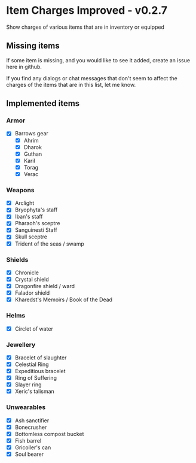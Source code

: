 # Item Charges Improved - v0.2.7
Show charges of various items that are in inventory or equipped

## Missing items
If some item is missing, and you would like to see it added, create an issue here in github.

If you find any dialogs or chat messages that don't seem to affect the charges of the items that are in this list, let me know.

## Implemented items
### Armor
- [x] Barrows gear
  - [x] Ahrim
  - [x] Dharok
  - [x] Guthan
  - [x] Karil
  - [x] Torag
  - [x] Verac

### Weapons
- [x] Arclight
- [x] Bryophyta's staff
- [x] Iban's staff
- [x] Pharaoh's sceptre
- [x] Sanguinesti Staff
- [x] Skull sceptre
- [x] Trident of the seas / swamp

### Shields
- [x] Chronicle
- [x] Crystal shield
- [x] Dragonfire shield / ward
- [x] Falador shield
- [x] Kharedst's Memoirs / Book of the Dead

### Helms
- [x] Circlet of water

### Jewellery
- [x] Bracelet of slaughter
- [x] Celestial Ring
- [x] Expeditious bracelet
- [x] Ring of Suffering
- [x] Slayer ring
- [x] Xeric's talisman

### Unwearables
- [x] Ash sanctifier
- [x] Bonecrusher
- [x] Bottomless compost bucket
- [x] Fish barrel
- [x] Gricoller's can
- [x] Soul bearer
